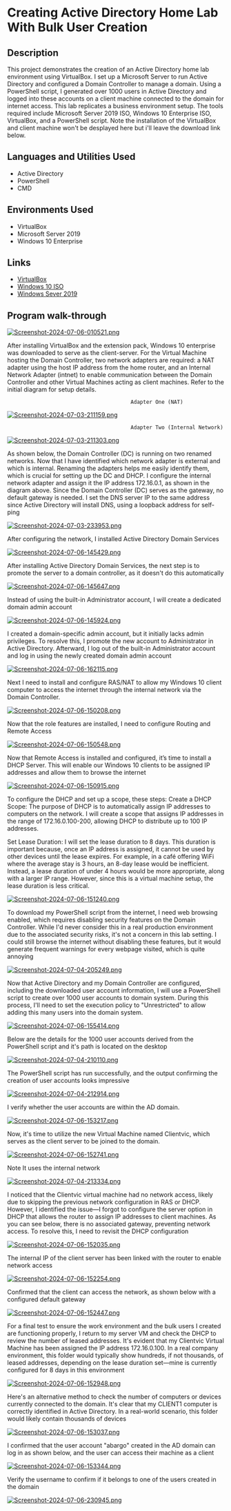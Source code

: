 # Creating Active Directory Home Lab With Bulk User Creation
## Description
This project demonstrates the creation of an Active Directory home lab environment using VirtualBox. I set up a Microsoft Server to run Active Directory and configured a Domain Controller to manage a domain. Using a PowerShell script, I generated over 1000 users in Active Directory and logged into these accounts on a client machine connected to the domain for internet access. This lab replicates a business environment setup. The tools required include Microsoft Server 2019 ISO, Windows 10 Enterprise ISO, VirtualBox, and a PowerShell script. Note the installation of the VirtualBox and client machine won't be desplayed here but i'll leave the download link below.
## Languages and Utilities Used
  + Active Directory
  + PowerShell
  + CMD
## Environments Used
  + VirtualBox
  + Microsoft Server 2019
  + Windows 10 Enterprise
## Links
  + [VirtualBox](https://www.virtualbox.org/wiki/Downloads)
  + [Windows 10 ISO](https://www.microsoft.com/de-de/evalcenter/download-windows-10-enterprise/)
  + [Windows Sever 2019](https://www.microsoft.com/en-us/evalcenter/evaluate-windows-server-2019)
## Program walk-through

[![Screenshot-2024-07-06-010521.png](https://i.postimg.cc/K8z5rDCx/Screenshot-2024-07-06-010521.png)](https://postimg.cc/XpRFndVz)

After installing VirtualBox and the extension pack, Windows 10 enterprise was downloaded to serve as the client-server. For the Virtual Machine hosting the Domain Controller, two network adapters are required: a NAT adapter using the host IP address from the home router, and an Internal Network Adapter (intnet) to enable communication between the Domain Controller and other Virtual Machines acting as client machines. Refer to the initial diagram for setup details.

                                            Adapter One (NAT)

[![Screenshot-2024-07-03-211159.png](https://i.postimg.cc/05LNkk0v/Screenshot-2024-07-03-211159.png)](https://postimg.cc/c6BWTNzk)

                                            Adapter Two (Internal Network)

[![Screenshot-2024-07-03-211303.png](https://i.postimg.cc/vmBy7ktX/Screenshot-2024-07-03-211303.png)](https://postimg.cc/v4pCbPj6)


As shown below, the Domain Controller (DC) is running on two renamed networks. Now that I have identified which network adapter is external and which is internal. Renaming the adapters helps me easily identify them, which is crucial for setting up the DC and DHCP. I configure the internal network adapter and assign it the IP address 172.16.0.1, as shown in the diagram above. Since the Domain Controller (DC) serves as the gateway, no default gateway is needed. I set the DNS server IP to the same address since Active Directory will install DNS, using a loopback address for self-ping

[![Screenshot-2024-07-03-233953.png](https://i.postimg.cc/3xrQ7VV7/Screenshot-2024-07-03-233953.png)](https://postimg.cc/8jY0mKTn)



After configuring the network, I installed Active Directory Domain Services

[![Screenshot-2024-07-06-145429.png](https://i.postimg.cc/vTdf6rw7/Screenshot-2024-07-06-145429.png)](https://postimg.cc/dk4LbT1D)


After installing Active Directory Domain Services, the next step is to promote the server to a domain controller, as it doesn't do this automatically

[![Screenshot-2024-07-06-145647.png](https://i.postimg.cc/nc2BC9R7/Screenshot-2024-07-06-145647.png)](https://postimg.cc/zVLVQv1X)

Instead of using the built-in Administrator account, I will create a dedicated domain admin account

[![Screenshot-2024-07-06-145924.png](https://i.postimg.cc/hvrzzNrg/Screenshot-2024-07-06-145924.png)](https://postimg.cc/n9XcNRgw)

I created a domain-specific admin account, but it initially lacks admin privileges. To resolve this, I promote the new account to Administrator in Active Directory. Afterward, I log out of the built-in Administrator account and log in using the newly created domain admin account

[![Screenshot-2024-07-06-162115.png](https://i.postimg.cc/5yxjVnMr/Screenshot-2024-07-06-162115.png)](https://postimg.cc/YGstNN0N)

Next I need to install and configure RAS/NAT to allow my Windows 10 client computer to access the internet through the internal network via the Domain Controller.

[![Screenshot-2024-07-06-150208.png](https://i.postimg.cc/sDxD4Bf5/Screenshot-2024-07-06-150208.png)](https://postimg.cc/Tp86R3DP)


Now that the role features are installed, I need to configure Routing and Remote Access

[![Screenshot-2024-07-06-150548.png](https://i.postimg.cc/dthwTznB/Screenshot-2024-07-06-150548.png)](https://postimg.cc/VdP3xZxr)

Now that Remote Access is installed and configured, it’s time to install a DHCP Server. This will enable our Windows 10 clients to be assigned IP addresses and allow them to browse the internet

[![Screenshot-2024-07-06-150915.png](https://i.postimg.cc/fLWhWFJY/Screenshot-2024-07-06-150915.png)](https://postimg.cc/zLQQ0xwf)

To configure the DHCP and set up a scope, these steps:
Create a DHCP Scope: The purpose of DHCP is to automatically assign IP addresses to computers on the network. I will create a scope that assigns IP addresses in the range of 172.16.0.100-200, allowing DHCP to distribute up to 100 IP addresses.

Set Lease Duration: I will set the lease duration to 8 days. This duration is important because, once an IP address is assigned, it cannot be used by other devices until the lease expires. For example, in a café offering WiFi where the average stay is 3 hours, an 8-day lease would be inefficient. Instead, a lease duration of under 4 hours would be more appropriate, along with a larger IP range. However, since this is a virtual machine setup, the lease duration is less critical.

[![Screenshot-2024-07-06-151240.png](https://i.postimg.cc/3J0Qw2Jf/Screenshot-2024-07-06-151240.png)](https://postimg.cc/crWb9g3f)

To download my PowerShell script from the internet, I need web browsing enabled, which requires disabling security features on the Domain Controller. While I'd never consider this in a real production environment due to the associated security risks, it's not a concern in this lab setting. I could still browse the internet without disabling these features, but it would generate frequent warnings for every webpage visited, which is quite annoying

[![Screenshot-2024-07-04-205249.png](https://i.postimg.cc/QtdRZTyb/Screenshot-2024-07-04-205249.png)](https://postimg.cc/sBbnpvyQ)


Now that Active Directory and my Domain Controller are configured, including the downloaded user account information, I will use a PowerShell script to create over 1000 user accounts to domain system. During this process, I'll need to set the execution policy to "Unrestricted" to allow adding this many users into the domain system.

[![Screenshot-2024-07-06-155414.png](https://i.postimg.cc/SsXbz9fK/Screenshot-2024-07-06-155414.png)](https://postimg.cc/mzG5vtqx)


Below are the details for the 1000 user accounts derived from the PowerShell script and it's path is located on the desktop


[![Screenshot-2024-07-04-210110.png](https://i.postimg.cc/VLzKNVPk/Screenshot-2024-07-04-210110.png)](https://postimg.cc/vDSrqXmJ)


The PowerShell script has run successfully, and the output confirming the creation of user accounts looks impressive

[![Screenshot-2024-07-04-212914.png](https://i.postimg.cc/LsbrRXFF/Screenshot-2024-07-04-212914.png)](https://postimg.cc/v15PtGm0)

I verify whether the user accounts are within the AD domain.

[![Screenshot-2024-07-06-153217.png](https://i.postimg.cc/9FwzjR3C/Screenshot-2024-07-06-153217.png)](https://postimg.cc/RN9v70VD)


Now, it's time to utilize the new Virtual Machine named Clientvic, which serves as the client server to be joined to the domain.

[![Screenshot-2024-07-06-152741.png](https://i.postimg.cc/90pbm8ww/Screenshot-2024-07-06-152741.png)](https://postimg.cc/bSZkLRTq)

Note It uses the internal network

[![Screenshot-2024-07-04-213334.png](https://i.postimg.cc/mr85jrgF/Screenshot-2024-07-04-213334.png)](https://postimg.cc/3y01JYpK)

I noticed that the Clientvic virtual machine had no network access, likely due to skipping the previous network configuration in RAS or DHCP. However, I identified the issue—I forgot to configure the server option in DHCP that allows the router to assign IP addresses to client machines. As you can see below, there is no associated gateway, preventing network access. To resolve this, I need to revisit the DHCP configuration

[![Screenshot-2024-07-06-152035.png](https://i.postimg.cc/GtcP5FgL/Screenshot-2024-07-06-152035.png)](https://postimg.cc/ph6n9Ft4)

The internal IP of the client server has been linked with the router to enable network access

[![Screenshot-2024-07-06-152254.png](https://i.postimg.cc/QdRQ3GYn/Screenshot-2024-07-06-152254.png)](https://postimg.cc/rDN01bkS)

Confirmed that the client can access the network, as shown below with a configured default gateway

[![Screenshot-2024-07-06-152447.png](https://i.postimg.cc/KjqTpdgf/Screenshot-2024-07-06-152447.png)](https://postimg.cc/JHXtGYxH)

For a final test to ensure the work environment and the bulk users I created are functioning properly, I return to my server VM and check the DHCP to review the number of leased addresses. It's evident that my Clientvic Virtual Machine has been assigned the IP address 172.16.0.100. In a real company environment, this folder would typically show hundreds, if not thousands, of leased addresses, depending on the lease duration set—mine is currently configured for 8 days in this environment

[![Screenshot-2024-07-06-152948.png](https://i.postimg.cc/DZ7bv2r5/Screenshot-2024-07-06-152948.png)](https://postimg.cc/DWYz53Yb)


Here's an alternative method to check the number of computers or devices currently connected to the domain. It's clear that my CLIENT1 computer is correctly identified in Active Directory. In a real-world scenario, this folder would likely contain thousands of devices

[![Screenshot-2024-07-06-153037.png](https://i.postimg.cc/hPNzJ88X/Screenshot-2024-07-06-153037.png)](https://postimg.cc/crM42nbW)

I confirmed that the user account "abargo" created in the AD domain can log in as shown below, and the user can access their machine as a client

[![Screenshot-2024-07-06-153344.png](https://i.postimg.cc/4d3N2nbC/Screenshot-2024-07-06-153344.png)](https://postimg.cc/QBR3H8yS)

Verify the username to confirm if it belongs to one of the users created in the domain

[![Screenshot-2024-07-06-230945.png](https://i.postimg.cc/s2zxF7Zq/Screenshot-2024-07-06-230945.png)](https://postimg.cc/3kLYmy1F)
